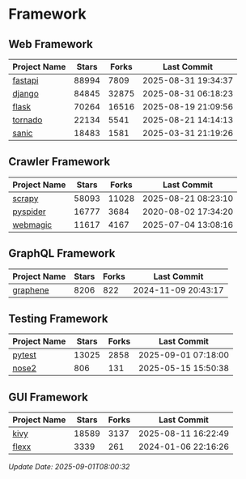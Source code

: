 # Framework

## Web Framework
| Project Name | Stars | Forks | Last Commit |
| ------------ | ----- | ----- | ----------- |
| [fastapi](https://github.com/fastapi/fastapi) | 88994 | 7809 | 2025-08-31 19:34:37 |
| [django](https://github.com/django/django) | 84845 | 32875 | 2025-08-31 06:18:23 |
| [flask](https://github.com/pallets/flask) | 70264 | 16516 | 2025-08-19 21:09:56 |
| [tornado](https://github.com/tornadoweb/tornado) | 22134 | 5541 | 2025-08-21 14:14:13 |
| [sanic](https://github.com/sanic-org/sanic) | 18483 | 1581 | 2025-03-31 21:19:26 |

## Crawler Framework
| Project Name | Stars | Forks | Last Commit |
| ------------ | ----- | ----- | ----------- |
| [scrapy](https://github.com/scrapy/scrapy) | 58093 | 11028 | 2025-08-21 08:23:10 |
| [pyspider](https://github.com/binux/pyspider) | 16777 | 3684 | 2020-08-02 17:34:20 |
| [webmagic](https://github.com/code4craft/webmagic) | 11617 | 4167 | 2025-07-04 13:08:16 |

## GraphQL Framework
| Project Name | Stars | Forks | Last Commit |
| ------------ | ----- | ----- | ----------- |
| [graphene](https://github.com/graphql-python/graphene) | 8206 | 822 | 2024-11-09 20:43:17 |

## Testing Framework
| Project Name | Stars | Forks | Last Commit |
| ------------ | ----- | ----- | ----------- |
| [pytest](https://github.com/pytest-dev/pytest) | 13025 | 2858 | 2025-09-01 07:18:00 |
| [nose2](https://github.com/nose-devs/nose2) | 806 | 131 | 2025-05-15 15:50:38 |

## GUI Framework
| Project Name | Stars | Forks | Last Commit |
| ------------ | ----- | ----- | ----------- |
| [kivy](https://github.com/kivy/kivy) | 18589 | 3137 | 2025-08-11 16:22:49 |
| [flexx](https://github.com/flexxui/flexx) | 3339 | 261 | 2024-01-06 22:16:26 |

*Update Date: 2025-09-01T08:00:32*